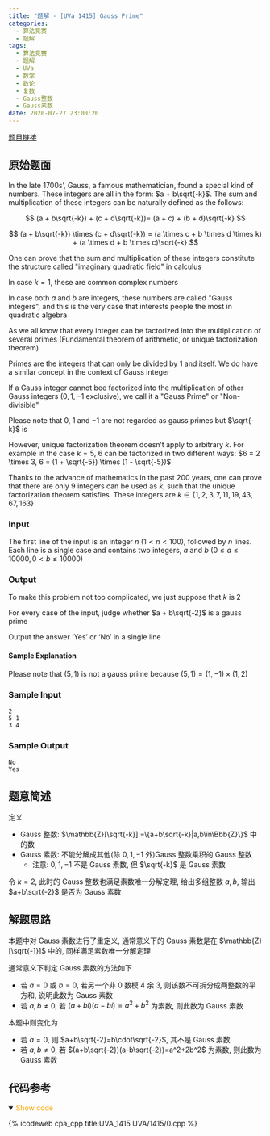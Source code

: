 ```yaml
---
title: "题解 - [UVa 1415] Gauss Prime"
categories:
  - 算法竞赛
  - 题解
tags:
  - 算法竞赛
  - 题解
  - UVa
  - 数学
  - 数论
  - 复数
  - Gauss整数
  - Gauss素数
date: 2020-07-27 23:00:20
---
```


[题目链接](https://vjudge.net/problem/UVA-1415/origin)

<!-- more -->

## 原始题面

In the late 1700s’, Gauss, a famous mathematician, found a special kind of numbers. These integers are all in the form: $a + b\sqrt{-k}$. The sum and multiplication of these integers can be naturally defined as the follows:

$$
(a + b\sqrt{-k}) + (c + d\sqrt{-k})= (a + c) + (b + d)\sqrt{-k}
$$

$$
(a + b\sqrt{-k}) \times (c + d\sqrt{-k}) = (a \times c + b \times d \times k) + (a \times d + b \times c)\sqrt{-k}
$$

One can prove that the sum and multiplication of these integers constitute the structure called "imaginary quadratic field" in calculus

In case $k = 1$, these are common complex numbers

In case both $a$ and $b$ are integers, these numbers are called "Gauss integers", and this is the very case that interests people the most in quadratic algebra

As we all know that every integer can be factorized into the multiplication of several primes (Fundamental theorem of arithmetic, or unique factorization theorem)

Primes are the integers that can only be divided by 1 and itself. We do have a similar concept in the context of Gauss integer

If a Gauss integer cannot bee factorized into the multiplication of other Gauss integers ($0, 1, -1$ exclusive), we call it a "Gauss Prime" or "Non-divisible"

Please note that $0$, $1$ and $-1$ are not regarded as gauss primes but $\sqrt{-k}$ is

However, unique factorization theorem doesn’t apply to arbitrary $k$. For example in the case $k = 5$, $6$ can be factorized in two different ways: $6 = 2 \times 3, 6 = (1 + \sqrt{-5}) \times (1 - \sqrt{-5})$

Thanks to the advance of mathematics in the past 200 years, one can prove that there are only $9$ integers can be used as $k$, such that the unique factorization theorem satisfies. These integers are $k ∈ \{1, 2, 3, 7, 11, 19, 43, 67, 163\}$

### Input

The first line of the input is an integer $n$ ($1 < n < 100$), followed by $n$ lines. Each line is a single case
and contains two integers, $a$ and $b$ ($0 ≤ a ≤ 10000, 0 < b ≤ 10000$)

### Output

To make this problem not too complicated, we just suppose that $k$ is $2$

For every case of the input, judge whether $a + b\sqrt{-2}$ is a gauss prime

Output the answer ‘Yes’ or ‘No’ in a single line

#### Sample Explanation

Please note that $(5, 1)$ is not a gauss prime because $(5, 1) = (1, -1) \times (1, 2)$

### Sample Input

```input1
2
5 1
3 4
```

### Sample Output

```output1
No
Yes
```

## 题意简述

定义

- Gauss 整数: $\mathbb{Z}[\sqrt{-k}]:=\{a+b\sqrt{-k}|a,b\in\Bbb{Z}\}$ 中的数
- Gauss 素数: 不能分解成其他(除 $0,1,-1$ 外)Gauss 整数乘积的 Gauss 整数
  - 注意: $0,1,-1$ 不是 Gauss 素数, 但 $\sqrt{-k}$ 是 Gauss 素数

令 $k=2$, 此时的 Gauss 整数也满足素数唯一分解定理, 给出多组整数 $a,b$, 输出 $a+b\sqrt{-2}$ 是否为 Gauss 素数

## 解题思路

本题中对 Gauss 素数进行了重定义, 通常意义下的 Gauss 素数是在 $\mathbb{Z}[\sqrt{-1}]$ 中的, 同样满足素数唯一分解定理

通常意义下判定 Gauss 素数的方法如下

- 若 $a=0$ 或 $b=0$, 若另一个非 $0$ 数模 $4$ 余 $3$, 则该数不可拆分成两整数的平方和, 说明此数为 Gauss 素数
- 若 $a,b\ne0$, 若 $(a+bi)(a-bi)=a^2+b^2$ 为素数, 则此数为 Gauss 素数

本题中则变化为

- 若 $a=0$, 则 $a+b\sqrt{-2}=b\cdot\sqrt{-2}$, 其不是 Gauss 素数
- 若 $a,b\ne0$, 若 $(a+b\sqrt{-2})(a-b\sqrt{-2})=a^2+2b^2$ 为素数, 则此数为 Gauss 素数

## 代码参考

<details open>
<summary><font color='orange'>Show code</font></summary>

{% icodeweb cpa_cpp title:UVA_1415 UVA/1415/0.cpp %}

</details>
